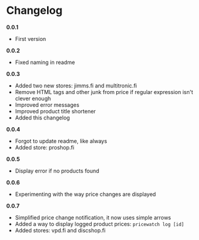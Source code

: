 # Changelog

**0.0.1**

- First version

**0.0.2**

- Fixed naming in readme

**0.0.3**

- Added two new stores: jimms.fi and multitronic.fi
- Remove HTML tags and other junk from price if regular expression isn't clever enough
- Improved error messages
- Improved product title shortener
- Added this changelog

**0.0.4**

- Forgot to update readme, like always
- Added store: proshop.fi

**0.0.5**

- Display error if no products found

**0.0.6**

- Experimenting with the way price changes are displayed

**0.0.7**

- Simplified price change notification, it now uses simple arrows
- Added a way to display logged product prices: ```pricewatch log [id]```
- Added stores: vpd.fi and discshop.fi

